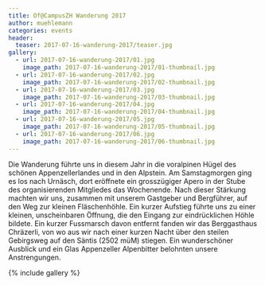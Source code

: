 ```yaml
---
title: Of@CampusZH Wanderung 2017
author: muehlemann
categories: events
header:
  teaser: 2017-07-16-wanderung-2017/teaser.jpg
gallery:
  - url: 2017-07-16-wanderung-2017/01.jpg
    image_path: 2017-07-16-wanderung-2017/01-thumbnail.jpg
  - url: 2017-07-16-wanderung-2017/02.jpg
    image_path: 2017-07-16-wanderung-2017/02-thumbnail.jpg
  - url: 2017-07-16-wanderung-2017/03.jpg
    image_path: 2017-07-16-wanderung-2017/03-thumbnail.jpg
  - url: 2017-07-16-wanderung-2017/04.jpg
    image_path: 2017-07-16-wanderung-2017/04-thumbnail.jpg
  - url: 2017-07-16-wanderung-2017/05.jpg
    image_path: 2017-07-16-wanderung-2017/05-thumbnail.jpg
  - url: 2017-07-16-wanderung-2017/06.jpg
    image_path: 2017-07-16-wanderung-2017/06-thumbnail.jpg
---
```


Die Wanderung f&uuml;hrte uns in diesem Jahr in die voralpinen H&uuml;gel des
sch&ouml;nen Appenzellerlandes und in den Alpstein. Am Samstagmorgen ging es
los nach Urn&auml;sch, dort er&ouml;ffnete ein grossz&uuml;giger Apero in der
Stube des organisierenden Mitgliedes das Wochenende. Nach dieser St&auml;rkung
machten wir uns, zusammen mit unserem Gastgeber und Bergf&uuml;hrer, auf den
Weg zur kleinen Fl&auml;schenh&ouml;hle. Ein kurzer Aufstieg f&uuml;hrte uns
zu einer kleinen, unscheinbaren &Ouml;ffnung, die den Eingang zur
eindr&uuml;cklichen H&ouml;hle bildete. Ein kurzer Fussmarsch davon entfernt
fanden wir das Berggasthaus Chr&auml;zerli, von wo aus wir nach einer kurzen
Nacht &uuml;ber den steilen Gebirgsweg auf den S&auml;ntis (2502 m&uuml;M)
stiegen. Ein wundersch&ouml;ner Ausblick und ein Glas Appenzeller Alpenbitter
belohnten unsere Anstrengungen.

{% include gallery %}

